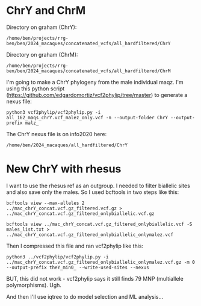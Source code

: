 # ChrY and ChrM

Directory on graham (ChrY):
```
/home/ben/projects/rrg-ben/ben/2024_macaques/concatenated_vcfs/all_hardfiltered/ChrY
```

Directory on graham (ChrM):
```
/home/ben/projects/rrg-ben/ben/2024_macaques/concatenated_vcfs/all_hardfiltered/ChrM
```


I'm going to make a ChrY phylogeny from the male individual maqz. I'm using this python script (https://github.com/edgardomortiz/vcf2phylip/tree/master) to generate a nexus file:
```
python3 vcf2phylip/vcf2phylip.py -i all_162_maqs_chrY.vcf_malez_only.vcf -n --output-folder ChrY --output-prefix malz_
```
The ChrY nexus file is on info2020 here:
```
/home/ben/2024_macaques/all_hardfiltered/ChrY
```

# New ChrY with rhesus
I want to use the rhesus ref as an outgroup. I needed to filter biallelic sites and also save only the males. So I used bcftools in two steps like this:
```
bcftools view --max-alleles 2 ../mac_chrY_concat.vcf.gz_filtered.vcf.gz > ../mac_chrY_concat.vcf.gz_filtered_onlybiallelic.vcf.gz
```

```
bcftools view ../mac_chrY_concat.vcf.gz_filtered_onlybiallelic.vcf -S males_list.txt > ../mac_chrY_concat.vcf.gz_filtered_onlybiallelic_onlymalez.vcf
```
Then I compressed this file and ran vcf2phylip like this:
```
python3 ../vcf2phylip/vcf2phylip.py -i ../mac_chrY_concat.vcf.gz_filtered_onlybiallelic_onlymalez.vcf.gz -m 0 --output-prefix theY_min0_ --write-used-sites --nexus
```

BUT, this did not work - vcf2phylip says it still finds 79 MNP (multiallele polymorphisms).  Ugh.

And then I'll use iqtree to do model selection and ML analysis...
